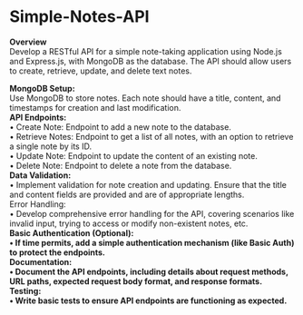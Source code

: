 # Simple-Notes-API
<b>Overview</b><br> 
Develop a RESTful API for a simple note-taking application using Node.js and Express.js, with MongoDB as the database. The API should allow users to create, retrieve, update, and delete text notes.

<b>MongoDB Setup:</b><br>
Use MongoDB to store notes. Each note should have a title, content, and timestamps for creation and
last modification.<br>
<b>API Endpoints:</b><br>
• Create Note: Endpoint to add a new note to the database.<br>
• Retrieve Notes: Endpoint to get a list of all notes, with an option to retrieve a single note by its
ID.<br>
• Update Note: Endpoint to update the content of an existing note.<br>
• Delete Note: Endpoint to delete a note from the database.<br>
<b>Data Validation:</b><br>
• Implement validation for note creation and updating. Ensure that the title and content fields are
provided and are of appropriate lengths.<br>
Error Handling:<br>
• Develop comprehensive error handling for the API, covering scenarios like invalid input, trying to
access or modify non-existent notes, etc.<br>
<b>Basic Authentication (Optional):<b/><br>
• If time permits, add a simple authentication mechanism (like Basic Auth) to protect the
endpoints.<br>
<b>Documentation:</b><br>
• Document the API endpoints, including details about request methods, URL paths, expected
request body format, and response formats.<br>
<b>Testing:</b><br>
• Write basic tests to ensure API endpoints are functioning as expected.<br>
